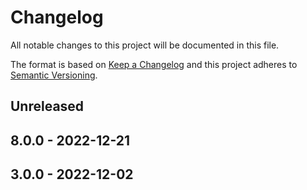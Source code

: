 # Changelog

All notable changes to this project will be documented in this file.

The format is based on [Keep a Changelog](http://keepachangelog.com/)
and this project adheres to [Semantic Versioning](http://semver.org/).

## Unreleased

## 8.0.0 - 2022-12-21

## 3.0.0 - 2022-12-02
